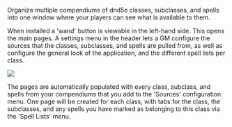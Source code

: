 Organize multiple compendiums of dnd5e classes, subclasses, and spells into one window where your players can see what is available to them.

When installed a 'wand' button is viewable in the left-hand side. This opens the main pages. A settings menu in the header lets a GM configure the sources that the classes, subclasses, and spells are pulled from, as well as configure the general look of the application, and the different spell lists per class.

<img src="https://i.imgur.com/AGJCqgL.png">

The pages are automatically populated with every class, subclass, and spells from your compendiums that you add to the 'Sources' configuration menu. One page will be created for each class, with tabs for the class, the subclasses, and any spells you have marked as belonging to this class via the 'Spell Lists' menu.
